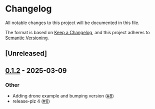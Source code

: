 # Changelog

All notable changes to this project will be documented in this file.

The format is based on [Keep a Changelog](https://keepachangelog.com/en/1.0.0/),
and this project adheres to [Semantic Versioning](https://semver.org/spec/v2.0.0.html).

## [Unreleased]

## [0.1.2](https://github.com/security-union/pidgeon/compare/pidgeon-v0.1.1...pidgeon-v0.1.2) - 2025-03-09

### Other

- Adding drone example and bumping version ([#8](https://github.com/security-union/pidgeon/pull/8))
- release-plz 4 ([#6](https://github.com/security-union/pidgeon/pull/6))
